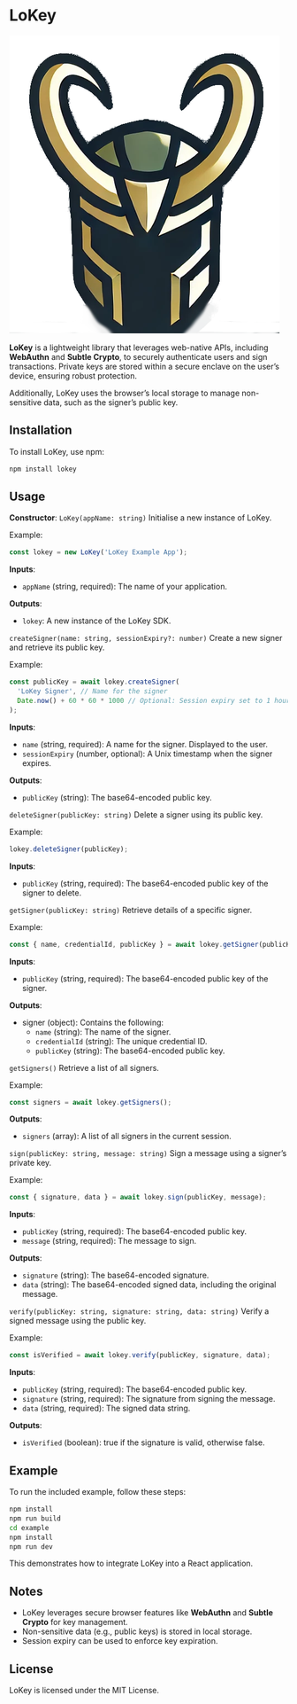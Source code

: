 # LoKey

![LoKey](https://github.com/orbs-network/lokey/blob/main/src/images/lokey_stamp_logo.png?raw=true)

**LoKey** is a lightweight library that leverages web-native APIs, including **WebAuthn** and **Subtle Crypto**, to securely authenticate users and sign transactions. Private keys are stored within a secure enclave on the user’s device, ensuring robust protection.

Additionally, LoKey uses the browser’s local storage to manage non-sensitive data, such as the signer’s public key.

## Installation

To install LoKey, use npm:

```bash
npm install lokey
```

## Usage

**Constructor**: `LoKey(appName: string)`
Initialise a new instance of LoKey.

Example:

```javascript
const lokey = new LoKey('LoKey Example App');
```

**Inputs**:

- `appName` (string, required): The name of your application.

**Outputs**:

- `lokey`: A new instance of the LoKey SDK.

`createSigner(name: string, sessionExpiry?: number)`
Create a new signer and retrieve its public key.

Example:

```javascript
const publicKey = await lokey.createSigner(
  'LoKey Signer', // Name for the signer
  Date.now() + 60 * 60 * 1000 // Optional: Session expiry set to 1 hour
);
```

**Inputs**:

- `name` (string, required): A name for the signer. Displayed to the user.
- `sessionExpiry` (number, optional): A Unix timestamp when the signer expires.

**Outputs**:

- `publicKey` (string): The base64-encoded public key.

`deleteSigner(publicKey: string)`
Delete a signer using its public key.

Example:

```javascript
lokey.deleteSigner(publicKey);
```

**Inputs**:

- `publicKey` (string, required): The base64-encoded public key of the signer to delete.

`getSigner(publicKey: string)`
Retrieve details of a specific signer.

Example:

```javascript
const { name, credentialId, publicKey } = await lokey.getSigner(publicKey);
```

**Inputs**:

- `publicKey` (string, required): The base64-encoded public key of the signer.

**Outputs**:

- signer (object): Contains the following:
  - `name` (string): The name of the signer.
  - `credentialId` (string): The unique credential ID.
  - `publicKey` (string): The base64-encoded public key.

`getSigners()`
Retrieve a list of all signers.

Example:

```javascript
const signers = await lokey.getSigners();
```

**Outputs**:

- `signers` (array): A list of all signers in the current session.

`sign(publicKey: string, message: string)`
Sign a message using a signer’s private key.

Example:

```javascript
const { signature, data } = await lokey.sign(publicKey, message);
```

**Inputs**:

- `publicKey` (string, required): The base64-encoded public key.
- `message` (string, required): The message to sign.

**Outputs**:

- `signature` (string): The base64-encoded signature.
- `data` (string): The base64-encoded signed data, including the original message.

`verify(publicKey: string, signature: string, data: string)`
Verify a signed message using the public key.

Example:

```javascript
const isVerified = await lokey.verify(publicKey, signature, data);
```

**Inputs**:

- `publicKey` (string, required): The base64-encoded public key.
- `signature` (string, required): The signature from signing the message.
- `data` (string, required): The signed data string.

**Outputs**:

- `isVerified` (boolean): true if the signature is valid, otherwise false.

## Example

To run the included example, follow these steps:

```bash
npm install
npm run build
cd example
npm install
npm run dev
```

This demonstrates how to integrate LoKey into a React application.

## Notes

- LoKey leverages secure browser features like **WebAuthn** and **Subtle Crypto** for key management.
- Non-sensitive data (e.g., public keys) is stored in local storage.
- Session expiry can be used to enforce key expiration.

## License

LoKey is licensed under the MIT License.
